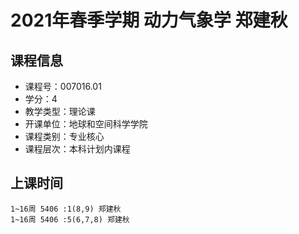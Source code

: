 # 2021年春季学期 动力气象学 郑建秋






## 课程信息

- 课程号：007016.01
- 学分：4
- 教学类型：理论课
- 开课单位：地球和空间科学学院
- 课程类别：专业核心
- 课程层次：本科计划内课程

## 上课时间

```
1~16周 5406 :1(8,9) 郑建秋
1~16周 5406 :5(6,7,8) 郑建秋
```

